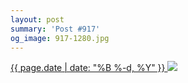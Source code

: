 ```yaml
---
layout: post
summary: 'Post #917'
og_image: 917-1280.jpg
---
```


<p>
 <time>
  <a href="/917">
   {{ page.date | date: "%B %-d, %Y" }}
  </a>
 </time>
 <a href="/917">
  <img sizes="(min-width: 700px) 50vw, calc(100vw - 2rem)" src="{{ site.assets_url }}/917-640.jpg" srcset="{{ site.assets_url }}/917-320.jpg 320w, {{ site.assets_url }}/917-640.jpg 640w, {{ site.assets_url }}/917-960.jpg 960w, {{ site.assets_url }}/917-1280.jpg 1280w"/>
 </a>
</p>
